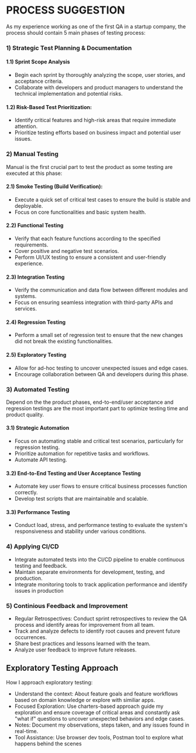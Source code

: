 
# PROCESS SUGGESTION

As my experience working as one of the first QA in a startup company, the process should contain 5 main phases of testing process:

### 1) Strategic Test Planning & Documentation
#### 1.1) Sprint Scope Analysis 
- Begin each sprint by thoroughly analyzing the scope, user stories, and acceptance criteria.
- Collaborate with developers and product managers to understand the technical implementation and potential risks.
#### 1.2) Risk-Based Test Prioritization:
- Identify critical features and high-risk areas that require immediate attention.
- Prioritize testing efforts based on business impact and potential user issues.
### 2) Manual Testing
Manual is the first crucial part to test the product as some testing are executed at this phase:
#### 2.1) Smoke Testing (Build Verification): 
- Execute a quick set of critical test cases to ensure the build is stable and deployable.
- Focus on core functionalities and basic system health.
#### 2.2) Functional Testing
- Verify that each feature functions according to the specified requirements.
- Cover positive and negative test scenarios.
- Perform UI/UX testing to ensure a consistent and user-friendly experience.
#### 2.3) Integration Testing
- Verify the communication and data flow between different modules and systems.
- Focus on ensuring seamless integration with third-party APIs and services.
#### 2.4) Regression Testing
- Perform a small set of regression test to ensure that the new changes did not break the existing functionalities.
#### 2.5) Exploratory Testing
- Allow for ad-hoc testing to uncover unexpected issues and edge cases.
- Encourage collaboration between QA and developers during this phase.
### 3) Automated Testing
Depend on the the product phases, end-to-end/user acceptance and regression testings are the most important part to optimize testing time and product quality.
#### 3.1) Strategic Automation
- Focus on automating stable and critical test scenarios, particularly for regression testing.
- Prioritize automation for repetitive tasks and workflows.
- Automate API testing.

#### 3.2) End-to-End Testing and User Acceptance Testing
- Automate key user flows to ensure critical business processes function correctly.
- Develop test scripts that are maintainable and scalable.

#### 3.3) Performance Testing
- Conduct load, stress, and performance testing to evaluate the system's responsiveness and stability under various conditions.

### 4) Applying CI/CD
- Integrate automated tests into the CI/CD pipeline to enable continuous testing and feedback.
- Maintain separate environments for development, testing, and production.
- Integrate monitoring tools to track application performance and identify issues in production

### 5) Continious Feedback and Improvement
- Regular Retrospectives: Conduct sprint retrospectives to review the QA process and identify areas for improvement from all team.
- Track and analyze defects to identify root causes and prevent future occurrences.
- Share best practices and lessons learned with the team.
- Analyze user feedback to improve future releases.

## Exploratory Testing Approach

How I approach exploratory testing:
- Understand the context: About feature goals and feature workflows based on domain knowledge or explore with similiar apps.
- Focused Exploration: Use charters-based approach guide my exploration and ensure coverage of critical areas and constantly ask "what if" questions to uncover unexpected behaviors and edge cases.
- Notes: Document my observations, steps taken, and any issues found in real-time.
- Tool Assistance: Use browser dev tools, Postman tool to explore what happens behind the scenes
